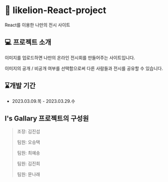 # 🦁 likelion-React-project

React를 이용한 나만의 전시 사이트

## 💻 프로젝트 소개

이미지를 업로드하면 나만의 온라인 전시회를 만들어주는 사이트입니다.

이미지의 공개 / 비공개 여부를 선택함으로써 다른 사람들과 전시를 공유할 수 있습니다.

## ⌛개발 기간

- 2023.03.09.목 - 2023.03.29.수

## **I's Gallary 프로젝트의 구성원**

> 조장: 김진섭
>
> 팀원: 오승택
>
> 팀원: 최예송
>
> 팀원: 김진희
>
> 팀원: 문나래
